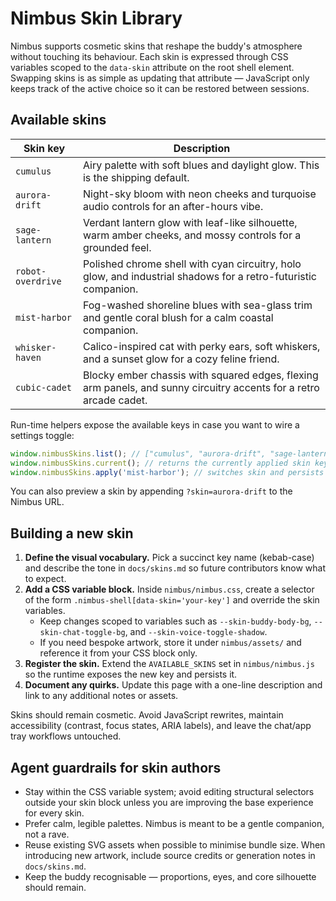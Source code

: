 # Nimbus Skin Library

Nimbus supports cosmetic skins that reshape the buddy's atmosphere without touching its
behaviour. Each skin is expressed through CSS variables scoped to the `data-skin`
attribute on the root shell element. Swapping skins is as simple as updating that
attribute — JavaScript only keeps track of the active choice so it can be restored
between sessions.

## Available skins

| Skin key | Description |
| --- | --- |
| `cumulus` | Airy palette with soft blues and daylight glow. This is the shipping default. |
| `aurora-drift` | Night-sky bloom with neon cheeks and turquoise audio controls for an after-hours vibe. |
| `sage-lantern` | Verdant lantern glow with leaf-like silhouette, warm amber cheeks, and mossy controls for a grounded feel. |
| `robot-overdrive` | Polished chrome shell with cyan circuitry, holo glow, and industrial shadows for a retro-futuristic companion. |
| `mist-harbor` | Fog-washed shoreline blues with sea-glass trim and gentle coral blush for a calm coastal companion. |
| `whisker-haven` | Calico-inspired cat with perky ears, soft whiskers, and a sunset glow for a cozy feline friend. |
| `cubic-cadet` | Blocky ember chassis with squared edges, flexing arm panels, and sunny circuitry accents for a retro arcade cadet. |

Run-time helpers expose the available keys in case you want to wire a settings toggle:

```js
window.nimbusSkins.list(); // ["cumulus", "aurora-drift", "sage-lantern", "robot-overdrive", "mist-harbor", "whisker-haven", "cubic-cadet"]
window.nimbusSkins.current(); // returns the currently applied skin key
window.nimbusSkins.apply('mist-harbor'); // switches skin and persists the choice
```

You can also preview a skin by appending `?skin=aurora-drift` to the Nimbus URL.

## Building a new skin

1. **Define the visual vocabulary.** Pick a succinct key name (kebab-case) and describe
the tone in `docs/skins.md` so future contributors know what to expect.
2. **Add a CSS variable block.** Inside `nimbus/nimbus.css`, create a selector of the
form `.nimbus-shell[data-skin='your-key']` and override the skin variables.
   - Keep changes scoped to variables such as `--skin-buddy-body-bg`,
     `--skin-chat-toggle-bg`, and `--skin-voice-toggle-shadow`.
   - If you need bespoke artwork, store it under `nimbus/assets/` and reference it from
your CSS block only.
3. **Register the skin.** Extend the `AVAILABLE_SKINS` set in `nimbus/nimbus.js` so the
runtime exposes the new key and persists it.
4. **Document any quirks.** Update this page with a one-line description and link to any
additional notes or assets.

Skins should remain cosmetic. Avoid JavaScript rewrites, maintain accessibility (contrast,
focus states, ARIA labels), and leave the chat/app tray workflows untouched.

## Agent guardrails for skin authors

- Stay within the CSS variable system; avoid editing structural selectors outside your
skin block unless you are improving the base experience for every skin.
- Prefer calm, legible palettes. Nimbus is meant to be a gentle companion, not a rave.
- Reuse existing SVG assets when possible to minimise bundle size. When introducing new
artwork, include source credits or generation notes in `docs/skins.md`.
- Keep the buddy recognisable — proportions, eyes, and core silhouette should remain.
